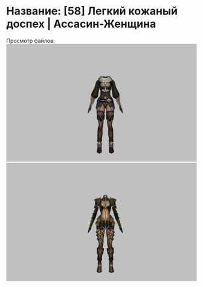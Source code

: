 # Название: [58] Легкий кожаный доспех | Ассасин-Женщина

Просмотр файлов:
![p070000.png](p070000.png)
![p070005.png](p070005.png)
